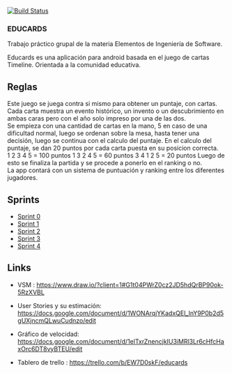 [![Build Status](https://travis-ci.org/Educards-UNQ/educards-android-app.svg?branch=master)](https://travis-ci.org/Educards-UNQ/educards-android-app)

### EDUCARDS

Trabajo práctico grupal de la materia Elementos de Ingeniería de Software.

Educards es una aplicación para android basada en el juego de cartas Timeline. Orientada a la comunidad educativa.

## Reglas

Este juego se juega contra si mismo para obtener un puntaje, con cartas.  
Cada carta muestra un evento histórico, un invento o un descubrimiento en ambas caras pero con el año solo impreso por una de las dos.  
Se empieza con una cantidad de cartas en la mano, 5 en caso de una dificultad normal, luego se ordenan sobre la mesa, hasta tener una decisión, luego se continua con el calculo del puntaje.
En el calculo del puntaje, se dan 20 puntos por cada carta puesta en su posicion correcta.  
1 2 3 4 5 = 100 puntos
1 3 2 4 5 = 60 puntos
3 4 1 2 5 = 20 puntos
Luego de esto se finaliza la partida y se procede a ponerlo en el ranking o no.  
La app contará con un sistema de puntuación y ranking entre los diferentes jugadores.

## Sprints
 - [Sprint 0](./sprint-0/README.md)
 - [Sprint 1](./sprint-1/README.md)
 - [Sprint 2](./sprint-2/README.md)
 - [Sprint 3](./sprint-3/README.md)
 - [Sprint 4](./sprint-4/README.md)

## Links

- VSM : https://www.draw.io/?client=1#G1t04PWrZ0cz2JD5hdQrBP90ok-5RzXVBL

- User Stories y su estimación: https://docs.google.com/document/d/1WONArqjYKadxQEl_InY9P0b2d5gUXjncmQLwuCudnzo/edit

- Gráfico de velocidad: https://docs.google.com/document/d/1elTxrZnencjkIU3iMRl3Lr6cHfcHaxOrc6DT8vyBTEU/edit

- Tablero de trello : https://trello.com/b/EW7D0skF/educards
